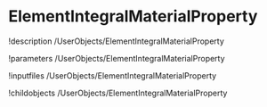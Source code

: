 <!-- MOOSE Documentation Stub: Remove this when content is added. -->

# ElementIntegralMaterialProperty
!description /UserObjects/ElementIntegralMaterialProperty

!parameters /UserObjects/ElementIntegralMaterialProperty

!inputfiles /UserObjects/ElementIntegralMaterialProperty

!childobjects /UserObjects/ElementIntegralMaterialProperty
